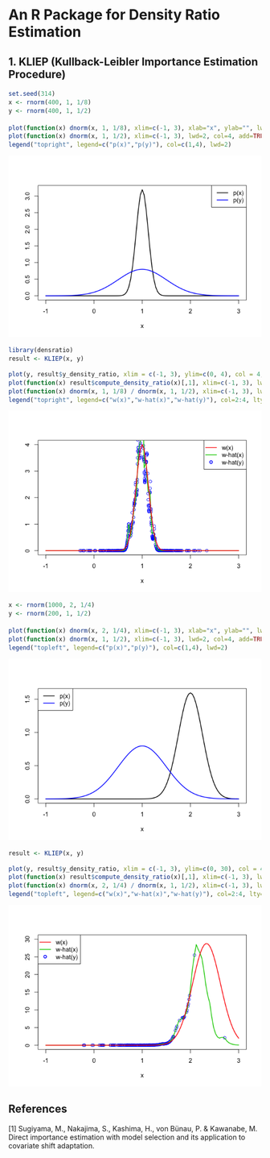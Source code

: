 # An R Package for Density Ratio Estimation



## 1. KLIEP (Kullback-Leibler Importance Estimation Procedure)


```r
set.seed(314)
x <- rnorm(400, 1, 1/8)
y <- rnorm(400, 1, 1/2)

plot(function(x) dnorm(x, 1, 1/8), xlim=c(-1, 3), xlab="x", ylab="", lwd=2)
plot(function(x) dnorm(x, 1, 1/2), xlim=c(-1, 3), lwd=2, col=4, add=TRUE)
legend("topright", legend=c("p(x)","p(y)"), col=c(1,4), lwd=2)
```

![](README_files/figure-html/unnamed-chunk-1-1.png)


```r
library(densratio)
result <- KLIEP(x, y)
```


```r
plot(y, result$y_density_ratio, xlim = c(-1, 3), ylim=c(0, 4), col = 4, xlab = "x", ylab = "")
plot(function(x) result$compute_density_ratio(x)[,1], xlim=c(-1, 3), lwd=2, col=3, add=TRUE)
plot(function(x) dnorm(x, 1, 1/8) / dnorm(x, 1, 1/2), xlim=c(-1, 3), lwd=2, col=2, add=TRUE)
legend("topright", legend=c("w(x)","w-hat(x)","w-hat(y)"), col=2:4, lty=c(1,1,NA), lwd=2, pch=c(NA,NA,1))
```

![](README_files/figure-html/unnamed-chunk-3-1.png)


```r
x <- rnorm(1000, 2, 1/4)
y <- rnorm(200, 1, 1/2)

plot(function(x) dnorm(x, 2, 1/4), xlim=c(-1, 3), xlab="x", ylab="", lwd=2)
plot(function(x) dnorm(x, 1, 1/2), xlim=c(-1, 3), lwd=2, col=4, add=TRUE)
legend("topleft", legend=c("p(x)","p(y)"), col=c(1,4), lwd=2)
```

![](README_files/figure-html/unnamed-chunk-4-1.png)


```r
result <- KLIEP(x, y)
```


```r
plot(y, result$y_density_ratio, xlim = c(-1, 3), ylim=c(0, 30), col = 4, xlab = "x", ylab = "")
plot(function(x) result$compute_density_ratio(x)[,1], xlim=c(-1, 3), lwd=2, col=3, add=TRUE)
plot(function(x) dnorm(x, 2, 1/4) / dnorm(x, 1, 1/2), xlim=c(-1, 3), lwd=2, col=2, add=TRUE)
legend("topleft", legend=c("w(x)","w-hat(x)","w-hat(y)"), col=2:4, lty=c(1,1,NA), lwd=2, pch=c(NA,NA,1))
```

![](README_files/figure-html/unnamed-chunk-6-1.png)

## References

[1] Sugiyama, M., Nakajima, S., Kashima, H., von Bünau, P. & Kawanabe, M. 
Direct importance estimation with model selection and its application to covariate shift adaptation. 

